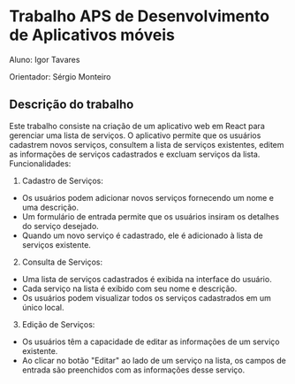 # Trabalho APS de Desenvolvimento de Aplicativos móveis

Aluno: Igor Tavares

Orientador: Sérgio Monteiro

## Descrição do trabalho

Este trabalho consiste na criação de um aplicativo web em React para gerenciar uma lista de serviços. O
aplicativo permite que os usuários cadastrem novos serviços, consultem a lista de serviços existentes,
editem as informações de serviços cadastrados e excluam serviços da lista.
Funcionalidades:

1. Cadastro de Serviços:

- Os usuários podem adicionar novos serviços fornecendo um nome e uma descrição.
- Um formulário de entrada permite que os usuários insiram os detalhes do serviço desejado.
- Quando um novo serviço é cadastrado, ele é adicionado à lista de serviços existente.

2. Consulta de Serviços:

- Uma lista de serviços cadastrados é exibida na interface do usuário.
- Cada serviço na lista é exibido com seu nome e descrição.
- Os usuários podem visualizar todos os serviços cadastrados em um único local.

3. Edição de Serviços:

- Os usuários têm a capacidade de editar as informações de um serviço existente.
- Ao clicar no botão "Editar" ao lado de um serviço na lista, os campos de entrada são preenchidos com
  as informações desse serviço.
